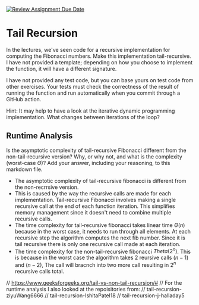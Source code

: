 [![Review Assignment Due Date](https://classroom.github.com/assets/deadline-readme-button-24ddc0f5d75046c5622901739e7c5dd533143b0c8e959d652212380cedb1ea36.svg)](https://classroom.github.com/a/bHkMPWBv)
# Tail Recursion

In the lectures, we've seen code for a recursive implementation for computing
the Fibonacci numbers. Make this implementation tail-recursive. I have not
provided a template; depending on how you choose to implement the function, it
will have a different signature.

I have not provided any test code, but you can base yours on test code from
other exercises. Your tests must check the correctness of the result of running
the function and run automatically when you commit through a GitHub action.

Hint: It may help to have a look at the iterative dynamic programming
implementation. What changes between iterations of the loop?

## Runtime Analysis

Is the asymptotic complexity of tail-recursive Fibonacci different from the
non-tail-recursive version? Why, or why not, and what is the complexity
(worst-case $\Theta$)? Add your answer, including your reasoning, to this
markdown file.

- The asymptotic complexity of tail-recursive fibonacci is different from the non-recrrsive version.
- This is caused by the way the recursive calls are made for each implementation.
  Tail-recursive Fibonacci involves making a single recursive call at the end of each function iteration.
  This simplifies memory management since it doesn't need to combine multiple recursive calls. 
- The time complexity for tail-recursive fibonacci takes linear time $\Theta(n)$ because in the worst case, it needs to run through all elements.
  At each recursive step the algorithm computes the next fib number. Since it is tail recursive there is only one recursive call made at each iteration.
- The time complexity for the non-tail-recursive fibonacci $Theta(2^{n})$. This is because in the worst case the algorithm takes 2 reursive calls
  $(n - 1)$ and $(n - 2)$, The call will bracnch into two more call resulting in $2^{n}$ recursive calls total. 


// https://www.geeksforgeeks.org/tail-vs-non-tail-recursion/#
// For the runtime analysis I also looked at the repoisitories from:
// tail-recursion-ziyuWang6666
// tail-recursion-IshitaPatel18
// tail-recursion-j-halladay5
